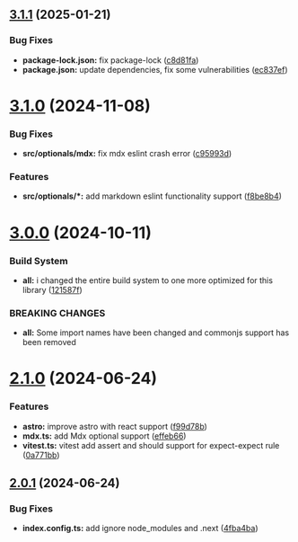## [3.1.1](https://github.com/santi020k/eslint-config-santi020k/compare/v3.1.0...v3.1.1) (2025-01-21)


### Bug Fixes

* **package-lock.json:** fix package-lock ([c8d81fa](https://github.com/santi020k/eslint-config-santi020k/commit/c8d81fadbddda73cf45f631da5194ead01a1c0bc))
* **package.json:** update dependencies, fix some vulnerabilities ([ec837ef](https://github.com/santi020k/eslint-config-santi020k/commit/ec837efdc54c667d6711544b79b6a0c9b5f8848e))



# [3.1.0](https://github.com/santi020k/eslint-config-santi020k/compare/v3.0.0...v3.1.0) (2024-11-08)


### Bug Fixes

* **src/optionals/mdx:** fix mdx eslint crash error ([c95993d](https://github.com/santi020k/eslint-config-santi020k/commit/c95993d2f54f75a6e6a90d2b42cda4fb00991cd3))


### Features

* **src/optionals/*:** add markdown eslint functionality support ([f8be8b4](https://github.com/santi020k/eslint-config-santi020k/commit/f8be8b4ebd8a8f37eb387596cf8af526cd497ef6))



# [3.0.0](https://github.com/santi020k/eslint-config-santi020k/compare/v2.1.0...v3.0.0) (2024-10-11)


### Build System

* **all:** i changed the entire build system to one more optimized for this library ([121587f](https://github.com/santi020k/eslint-config-santi020k/commit/121587f68128c02c1889b1403c3df19127453e98))


### BREAKING CHANGES

* **all:** Some import names have been changed and commonjs support has been removed



# [2.1.0](https://github.com/santi020k/eslint-config-santi020k/compare/v2.0.1...v2.1.0) (2024-06-24)


### Features

* **astro:** improve astro with react support ([f99d78b](https://github.com/santi020k/eslint-config-santi020k/commit/f99d78b3fcece3b25b48d4524b67cb91c7b67b75))
* **mdx.ts:** add Mdx optional support ([effeb66](https://github.com/santi020k/eslint-config-santi020k/commit/effeb66a71def64a7285a07158c4e96fdef1f10c))
* **vitest.ts:** vitest add assert and should support for expect-expect rule ([0a771bb](https://github.com/santi020k/eslint-config-santi020k/commit/0a771bb2e6a0734277c665c2eb1e356a497f3ab0))



## [2.0.1](https://github.com/santi020k/eslint-config-santi020k/compare/v2.0.0...v2.0.1) (2024-06-24)


### Bug Fixes

* **index.config.ts:** add ignore node_modules and .next ([4fba4ba](https://github.com/santi020k/eslint-config-santi020k/commit/4fba4ba8bf0e8f9f719e7842766782fd62f61b30))



